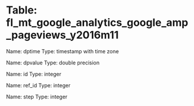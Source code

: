 Table: fl_mt_google_analytics_google_amp_pageviews_y2016m11
===========================================================

Name: dptime
Type: timestamp with time zone

Name: dpvalue
Type: double precision

Name: id
Type: integer

Name: ref_id
Type: integer

Name: step
Type: integer

